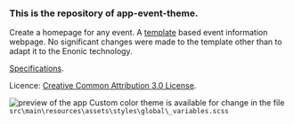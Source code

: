 ### This is the repository of app-event-theme.

Create a homepage for any event. A [template](https://themefisher.com/products/eventre-event-conference-website-template/) based event information webpage. No significant changes were made to the template other than to adapt it to the Enonic technology.

[Specifications](https://docs.google.com/document/d/1BYlj6XnQ9CNhgloIb36ump8tsKNouTdtBem6UQ0VRes/edit#).

Licence: [Creative Common Attribution 3.0 License](https://themefisher.com/license/).

![preview of the app](https://user-images.githubusercontent.com/4059636/65243551-cd1cdf00-dae8-11e9-8c5b-47f641ab95ff.PNG)
Custom color theme is available for change in the file `src\main\resources\assets\styles\global\_variables.scss`
